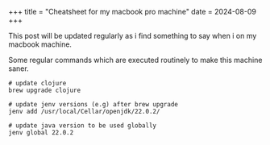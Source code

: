 +++
title = "Cheatsheet for my macbook pro machine"
date = 2024-08-09
+++

This post will be updated regularly as i find something to say when i on my
macbook machine.

Some regular commands which are executed routinely to make this machine saner.

```shell
# update clojure
brew upgrade clojure

# update jenv versions (e.g) after brew upgrade
jenv add /usr/local/Cellar/openjdk/22.0.2/

# update java version to be used globally
jenv global 22.0.2
```
